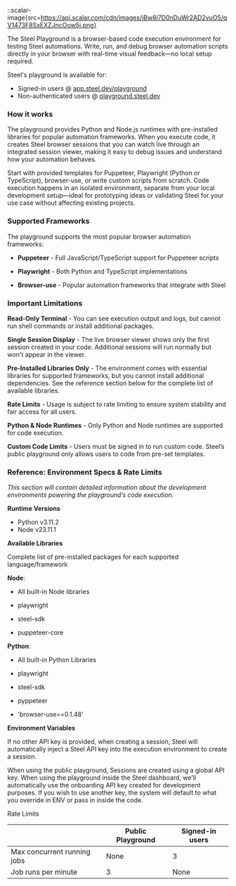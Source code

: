 ::scalar-image{src=https://api.scalar.com/cdn/images/jBw8j7D0nDuWr2AD2vuO5/qV1473F8SxEXZJncOow5j.png}

The Steel Playground is a browser-based code execution environment for testing Steel automations. Write, run, and debug browser automation scripts directly in your browser with real-time visual feedback—no local setup required.

Steel's playground is available for:

- Signed-in users @ [app.steel.dev/playground](http://app.steel.dev/playground)
- Non-authenticated users @ [playground.steel.dev](http://playground.steel.dev/)

### How it works
The playground provides Python and Node.js runtimes with pre-installed libraries for popular automation frameworks. When you execute code, it creates Steel browser sessions that you can watch live through an integrated session viewer, making it easy to debug issues and understand how your automation behaves.

Start with provided templates for Puppeteer, Playwright (Python or TypeScript), browser-use, or write custom scripts from scratch. Code execution happens in an isolated environment, separate from your local development setup—ideal for prototyping ideas or validating Steel for your use case without affecting existing projects.

### Supported Frameworks
The playground supports the most popular browser automation frameworks:

- **Puppeteer** - Full JavaScript/TypeScript support for Puppeteer scripts

- **Playwright** - Both Python and TypeScript implementations

- **Browser-use** - Popular automation frameworks that integrate with Steel

### Important Limitations
**Read-Only Terminal** - You can see execution output and logs, but cannot run shell commands or install additional packages.

**Single Session Display** - The live browser viewer shows only the first session created in your code. Additional sessions will run normally but won't appear in the viewer.

**Pre-Installed Libraries Only** - The environment comes with essential libraries for supported frameworks, but you cannot install additional dependencies. See the reference section below for the complete list of available libraries.

**Rate Limits** - Usage is subject to rate limiting to ensure system stability and fair access for all users.

**Python & Node Runtimes** - Only Python and Node runtimes are supported for code execution.

**Custom Code Limits** - Users must be signed in to run custom code. Steel’s public playground only allows users to code from pre-set templates.

### Reference: Environment Specs & Rate Limits
_This section will contain detailed information about the development environments powering the playground’s code execution._

**Runtime Versions**

- Python v3.11.2
- Node v23.11.1

**Available Libraries**

Complete list of pre-installed packages for each supported language/framework

**Node**:

- All built-in Node libraries

- playwright

- steel-sdk

- puppeteer-core

**Python**:

- All built-in Python Libraries

- playwright

- steel-sdk

- pyppeteer

- 'browser-use==0.1.48’

**Environment Variables**

If no other API key is provided, when creating a session, Steel will automatically inject a Steel API key into the execution environment to create a session.

When using the public playground, Sessions are created using a global API key. When using the playground inside the Steel dashboard, we’ll automatically use the onboarding API key created for development purposes. If you wish to use another key, the system will default to what you override in ENV or pass in inside the code.

Rate Limits

|                             | Public Playground | Signed-in users |
|-----------------------------|-------------------|-----------------|
| Max concurrent running jobs | None              | 3               |
| Job runs per minute         | 3                 | None            |
